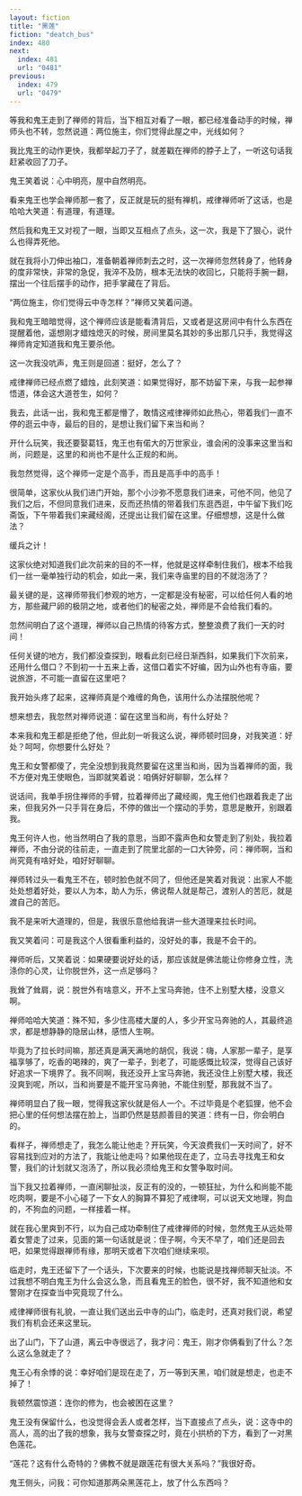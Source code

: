 ```yaml
---
layout: fiction
title: "黑莲"
fiction: "deatch_bus"
index: 480
next:
  index: 481
  url: "0481"
previous:
  index: 479
  url: "0479"
---
```

等我和鬼王走到了禅师的背后，当下相互对看了一眼，都已经准备动手的时候，禅师头也不转，忽然说道：两位施主，你们觉得此屋之中，光线如何？

我比鬼王的动作更快，我都举起刀子了，就差戳在禅师的脖子上了，一听这句话我赶紧收回了刀子。

鬼王笑着说：心中明亮，屋中自然明亮。

看来鬼王也学会禅师那一套了，反正就是玩的挺有禅机，戒律禅师听了这话，也是哈哈大笑道：有道理，有道理。

然后我和鬼王又对视了一眼，当即又互相点了点头，这一次，我是下了狠心，说什么也得弄死他。

就在我将小刀伸出袖口，准备朝着禅师刺去之时，这一次禅师忽然转身了，他转身的度非常快，非常的急促，我淬不及防，根本无法快的收回匕，只能将手腕一翻，摆出一个往后摆手的动作，把手掌藏在了背后。

“两位施主，你们觉得云中寺怎样？”禅师又笑着问道。

我和鬼王暗暗觉得，这个禅师应该是能看清背后，又或者是这房间中有什么东西在提醒着他，遥想刚才蜡烛熄灭的时候，房间里莫名其妙的多出那几只手，我觉得这禅师肯定知道我和鬼王要杀他。

这一次我没吭声，鬼王则是回道：挺好，怎么了？

戒律禅师已经点燃了蜡烛，此刻笑道：如果觉得好，那不妨留下来，与我一起参禅悟道，体会这大道苍生，如何？

我去，此话一出，我和鬼王都是懵了，敢情这戒律禅师如此热心，带着我们一直不停的逛云中寺，最后的目的，是想让我们留下来当和尚？

开什么玩笑，我还要娶葛钰，鬼王也有偌大的万世家业，谁会闲的没事来这里当和尚，问题是，这里的和尚也不是什么正规的和尚。

我忽然觉得，这个禅师一定是个高手，而且是高手中的高手！

很简单，这家伙从我们进门开始，那个小沙弥不愿意我们进来，可他不同，他见了我们之后，不但同意我们进来，反而还热情的带着我们东逛西逛，中午留下我们吃斋饭，下午带着我们来藏经阁，还提出让我们留在这里。仔细想想，这是什么做法？

缓兵之计！

这家伙绝对知道我们此次前来的目的不一样，他就是这样牵制住我们，根本不给我们一丝一毫单独行动的机会，如此一来，我们来寺庙里的目的不就泡汤了？

最关键的是，这禅师带我们参观的地方，一定都是没有秘密，可以给任何人看的地方，那些藏尸卵的极阴之地，或者他们的秘密之处，禅师是不会给我们看的。

忽然间明白了这个道理，禅师以自己热情的待客方式，整整浪费了我们一天的时间！

任何关键的地方，我们都没查探到，眼看此刻已经日渐西斜，如果我们下次前来，还用什么借口？不到初一十五来上香，这借口着实不好编，因为山外也有寺庙，要说旅游，不可能一直留在这里吧？

我开始头疼了起来，这禅师真是个难缠的角色，该用什么办法摆脱他呢？

想来想去，我忽然对禅师说道：留在这里当和尚，有什么好处？

本来我和鬼王都是拒绝了他，但此刻一听我这么说，禅师顿时回身，对我笑道：好处？呵呵，你想要什么好处？

鬼王和女警都傻了，完全没想到我竟然要留在这里当和尚，因为当着禅师的面，我不方便对鬼王使眼色，当即就笑着说：咱俩好好聊聊，怎么样？

说话间，我单手拐住禅师的手臂，拉着禅师出了藏经阁，鬼王他们也跟着我走了出来，但我另外一只手背在身后，不停的做出一个摆动的手势，意思是散开，别跟着我。

鬼王何许人也，他当然明白了我的意思，当即不露声色和女警走到了别处，我拉着禅师，不由分说的往前走，一直走到了院里北部的一口大钟旁，问：禅师啊，当和尚究竟有啥好处，咱好好聊聊。

禅师转过头一看鬼王不在，顿时脸色就不同了，但他还是笑着对我说：出家人不能处处想着好处，要以人为本，助人为乐，佛说帮人就是帮己，渡别人的苦厄，就是渡自己的苦厄。

我不是来听大道理的，但是，我很乐意他给我讲一些大道理来拉长时间。

我又笑着问：可是我这个人很看重利益的，没好处的事，我是不会干的。

禅师听后，又笑着说：如果硬要说好处的话，那应该就是佛法能让你修身立性，洗涤你的心灵，让你脱世外，这一点足够吗？

我耸了耸肩，说：脱世外有啥意义，开不上宝马奔驰，住不上别墅大楼，没意义啊。

禅师哈哈大笑道：殊不知，多少住高楼大厦的人，多少开宝马奔驰的人，其最终追求，都是想静静的隐居山林，感悟人生啊。

毕竟为了拉长时间嘛，那还真是满天满地的胡侃，我说：嗨，人家那一辈子，是享福享够了，吃香的喝辣的，爽了一辈子，到老了，可能感慨比较深，觉得自己该好好追求一下境界了。我不同啊，我还没开上宝马奔驰，我还没住上别墅大楼，我还没爽到呢，所以，当和尚要是不能开宝马奔驰，不能住别墅，那我就不当了。

禅师明显白了我一眼，觉得我这家伙就是俗人一个。不过毕竟是个老狐狸，他不会把心里的任何想法摆在脸上，当即仍然是慈颜善目的笑道：终有一日，你会明白的。

看样子，禅师想走了，我怎么能让他走？开玩笑，今天浪费我们一天时间了，好不容易找到应对的方法了，我能让他走吗？如果他现在走了，立马去寻找鬼王和女警，我们的计划就又泡汤了，所以我必须给鬼王和女警争取时间。

当下我又拉着禅师，一直闲聊扯淡，反正有的没的，一顿狂扯，为什么和尚能不能吃肉啊，要是不小心碰了一下女人的胸算不算犯了戒律啊，可以说天文地理，狗血的，不狗血的问题，一样接着一样。

就在我心里爽到不行，以为自己成功牵制住了戒律禅师的时候，忽然鬼王从远处带着女警走了过来，见面的第一句话就是说：侄子啊，今天不早了，咱们还是回去吧，如果觉得跟禅师有缘，那明天或者下次咱们继续来呗。

临走时，鬼王还留下了一个话头，下次要来的时候，也能说是找禅师聊天扯淡。不过我想不明白鬼王为什么会这么急，而且看鬼王的脸色，很不好，我不知道他和女警刚才在探查当中究竟现了什么。

戒律禅师很有礼貌，一直让我们送出云中寺的山门，临走时，还真对我们说，希望我们有机会还来这里玩。

出了山门，下了山道，离云中寺很远了，我才问：鬼王，刚才你俩看到了什么？怎么这么急就走了？

鬼王心有余悸的说：幸好咱们是现在走了，万一等到天黑，咱们就是想走，也走不掉了！

我顿然震惊道：连你的修为，也会被困在这里？

鬼王没有保留什么，也没觉得会丢人或者怎样，当下直接点了点头，说：这寺中的高人，高的出了我的想象，我与女警查探之时，竟在小拱桥的下方，看到了一对黑色莲花。

“莲花？这有什么奇特的？佛教不就是跟莲花有很大关系吗？”我很好奇。

鬼王侧头，问我：可你知道那两朵黑莲花上，放了什么东西吗？